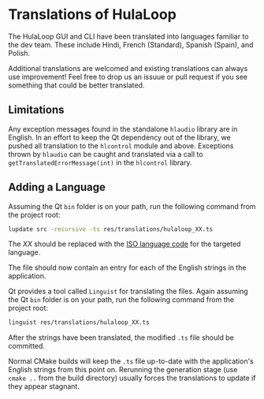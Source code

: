 # Translations of HulaLoop #

The HulaLoop GUI and CLI have been translated into languages familiar to the dev team. These include Hindi, French (Standard), Spanish (Spain), and Polish.

Additional translations are welcomed and existing translations can always use improvement! Feel free to drop us an issuue or pull request if you see something that could be better translated.

## Limitations ##
Any exception messages found in the standalone ```hlaudio``` library are in English. In an effort to keep the Qt dependency out of the library, we pushed all translation to the ```hlcontrol``` module and above. Exceptions thrown by ```hlaudio``` can be caught and translated via a call to ```getTranslatedErrorMessage(int)``` in the ```hlcontrol``` library.

## Adding a Language ##
Assuming the Qt ```bin``` folder is on your path, run the following command from the project root:
```bash
lupdate src -recursive -ts res/translations/hulaloop_XX.ts
```

The *XX* should be replaced with the [ISO language code](https://www.andiamo.co.uk/resources/iso-language-codes) for the targeted language.

The file should now contain an entry for each of the English strings in the application.

Qt provides a tool called ```Linguist``` for translating the files. Again assuming the Qt ```bin``` folder is on your path, run the following command from the project root:
```bash
linguist res/translations/hulaloop_XX.ts
```

After the strings have been translated, the modified ```.ts``` file should be committed.

Normal CMake builds will keep the ```.ts``` file up-to-date with the application's English strings from this point on. Rerunning the generation stage (use ```cmake ..``` from the build directory) usually forces the translations to update if they appear stagnant.
